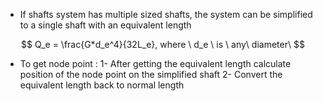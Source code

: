 - If shafts system has multiple sized shafts, the system can be simplified to a single shaft with an equivalent length

$$
Q_e = \frac{G*d_e^4}{32L_e}, where \ d_e \ is \ any\ diameter\
$$
- To get node point :
	1- After getting the equivalent length calculate position of the node point on the simplified shaft 
	2- Convert the equivalent length back to normal length